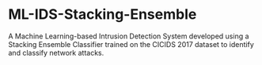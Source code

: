 # ML-IDS-Stacking-Ensemble
A Machine Learning-based Intrusion Detection System developed using a Stacking Ensemble Classifier trained on the CICIDS 2017 dataset to identify and classify network attacks.
